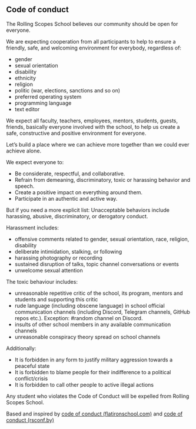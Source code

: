 ## Code of conduct

The Rolling Scopes School believes our community should be open for everyone.

We are expecting cooperation from all participants to help to ensure a friendly, safe, and welcoming environment for everybody, regardless of:

- gender
- sexual orientation
- disability
- ethnicity
- religion
- politic (war, elections, sanctions and so on)
- preferred operating system
- programming language
- text editor

We expect all faculty, teachers, employees, mentors, students, guests, friends, basically everyone involved with the school, to help us create a safe, constructive and positive environment for everyone.

Let’s build a place where we can achieve more together than we could ever achieve alone.

We expect everyone to:

- Be considerate, respectful, and collaborative.
- Refrain from demeaning, discriminatory, toxic or harassing behavior and speech.
- Create a positive impact on everything around them.
- Participate in an authentic and active way.

But if you need a more explicit list: Unacceptable behaviors include harassing, abusive, discriminatory, or derogatory conduct.

Harassment includes:

- offensive comments related to gender, sexual orientation, race, religion, disability
- deliberate intimidation, stalking, or following
- harassing photography or recording
- sustained disruption of talks, topic channel conversations or events
- unwelcome sexual attention

The toxic behaviour includes:

- unreasonable repetitive critic of the school, its program, mentors and students and supporting this critic
- rude language (including obscene language) in school official communication channels (including Discord, Telegram channels, GitHub repos etc.). Exception: #random channel on Discord.
- insults of other school members in any available communication channels
- unreasonable conspiracy theory spread on school channels

Additionally:

- It is forbidden in any form to justify military aggression towards a peaceful state
- It is forbidden to blame people for their indifference to a political conflict/crisis
- It is forbidden to call other people to active illegal actions

Any student who violates the Code of Conduct will be expelled from Rolling Scopes School.

Based and inspired by [code of conduct (flatironschool.com)](https://www.flatironschool.com/code-of-conduct/) and [code of conduct (rsconf.by)](https://rsconf.by/code-of-conduct.html)

